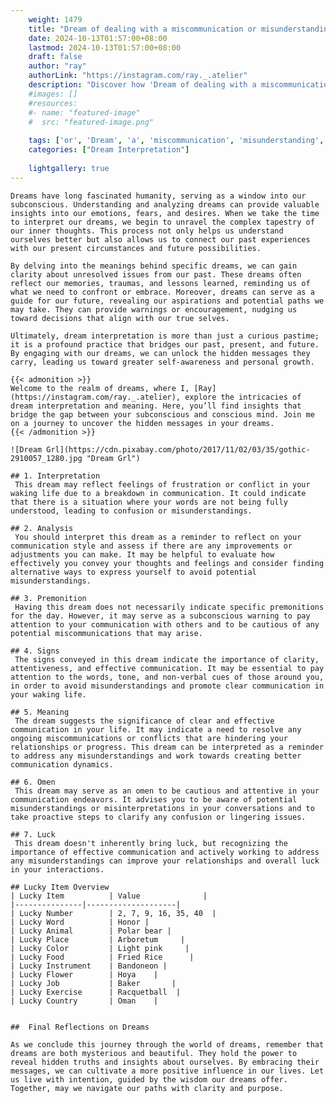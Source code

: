 ```yaml
---
    weight: 1479
    title: "Dream of dealing with a miscommunication or misunderstanding"  # Assuming 'title' column exists
    date: 2024-10-13T01:57:00+08:00
    lastmod: 2024-10-13T01:57:00+08:00
    draft: false
    author: "ray"
    authorLink: "https://instagram.com/ray._.atelier"
    description: "Discover how 'Dream of dealing with a miscommunication or misunderstanding' can interpret your future and uncover its significant meanings in your life."
    #images: []
    #resources:
    #- name: "featured-image"
    #  src: "featured-image.png"
    
    tags: ['or', 'Dream', 'a', 'miscommunication', 'misunderstanding', 'of', 'with', 'dealing']
    categories: ["Dream Interpretation"]
    
    lightgallery: true
---
```

    
    Dreams have long fascinated humanity, serving as a window into our subconscious. Understanding and analyzing dreams can provide valuable insights into our emotions, fears, and desires. When we take the time to interpret our dreams, we begin to unravel the complex tapestry of our inner thoughts. This process not only helps us understand ourselves better but also allows us to connect our past experiences with our present circumstances and future possibilities.
    
    By delving into the meanings behind specific dreams, we can gain clarity about unresolved issues from our past. These dreams often reflect our memories, traumas, and lessons learned, reminding us of what we need to confront or embrace. Moreover, dreams can serve as a guide for our future, revealing our aspirations and potential paths we may take. They can provide warnings or encouragement, nudging us toward decisions that align with our true selves.
    
    Ultimately, dream interpretation is more than just a curious pastime; it is a profound practice that bridges our past, present, and future. By engaging with our dreams, we can unlock the hidden messages they carry, leading us toward greater self-awareness and personal growth.
    
    {{< admonition >}}
    Welcome to the realm of dreams, where I, [Ray](https://instagram.com/ray._.atelier), explore the intricacies of dream interpretation and meaning. Here, you’ll find insights that bridge the gap between your subconscious and conscious mind. Join me on a journey to uncover the hidden messages in your dreams.
    {{< /admonition >}}
    
    ![Dream Grl](https://cdn.pixabay.com/photo/2017/11/02/03/35/gothic-2910057_1280.jpg "Dream Grl")
    
    ## 1. Interpretation
     This dream may reflect feelings of frustration or conflict in your waking life due to a breakdown in communication. It could indicate that there is a situation where your words are not being fully understood, leading to confusion or misunderstandings.
    
    ## 2. Analysis
     You should interpret this dream as a reminder to reflect on your communication style and assess if there are any improvements or adjustments you can make. It may be helpful to evaluate how effectively you convey your thoughts and feelings and consider finding alternative ways to express yourself to avoid potential misunderstandings.
    
    ## 3. Premonition
     Having this dream does not necessarily indicate specific premonitions for the day. However, it may serve as a subconscious warning to pay attention to your communication with others and to be cautious of any potential miscommunications that may arise.
    
    ## 4. Signs
     The signs conveyed in this dream indicate the importance of clarity, attentiveness, and effective communication. It may be essential to pay attention to the words, tone, and non-verbal cues of those around you, in order to avoid misunderstandings and promote clear communication in your waking life.
    
    ## 5. Meaning
     The dream suggests the significance of clear and effective communication in your life. It may indicate a need to resolve any ongoing miscommunications or conflicts that are hindering your relationships or progress. This dream can be interpreted as a reminder to address any misunderstandings and work towards creating better communication dynamics.
    
    ## 6. Omen
     This dream may serve as an omen to be cautious and attentive in your communication endeavors. It advises you to be aware of potential misunderstandings or misinterpretations in your conversations and to take proactive steps to clarify any confusion or lingering issues.
    
    ## 7. Luck
     This dream doesn't inherently bring luck, but recognizing the importance of effective communication and actively working to address any misunderstandings can improve your relationships and overall luck in your interactions.
    
    ## Lucky Item Overview
    | Lucky Item          | Value              |
    |---------------|--------------------|
    | Lucky Number        | 2, 7, 9, 16, 35, 40  |
    | Lucky Word          | Honor |
    | Lucky Animal        | Polar bear |
    | Lucky Place         | Arboretum     |
    | Lucky Color         | Light pink     |
    | Lucky Food          | Fried Rice      |
    | Lucky Instrument    | Bandoneon |
    | Lucky Flower        | Hoya    |
    | Lucky Job           | Baker       |
    | Lucky Exercise      | Racquetball  |
    | Lucky Country       | Oman    |
    
    
    ##  Final Reflections on Dreams
    
    As we conclude this journey through the world of dreams, remember that dreams are both mysterious and beautiful. They hold the power to reveal hidden truths and insights about ourselves. By embracing their messages, we can cultivate a more positive influence in our lives. Let us live with intention, guided by the wisdom our dreams offer. Together, may we navigate our paths with clarity and purpose.
    